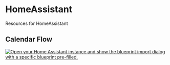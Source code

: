 # HomeAssistant
Resources for HomeAssistant

## Calendar Flow

[![Open your Home Assistant instance and show the blueprint import dialog with a specific blueprint pre-filled.](https://my.home-assistant.io/badges/blueprint_import.svg)](https://my.home-assistant.io/redirect/blueprint_import/?blueprint_url=https%3A%2F%2Fraw.githubusercontent.com%2Filueckel%2FHomeAssistant%2Fmain%2Fblueprints%2Fawtrix_calendar.yaml)
